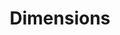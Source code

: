 ---
bigquery: https://console.cloud.google.com/bigquery?p=covid-19-dimensions-ai&page=table&d=data&t=publications
contributors: Digital Science, https://www.digital-science.com/
cost: Free for personal, non-commercial use.
description: Dimensions contains more than 100 million publications, ranging from
  articles published in scholarly journals, books and book chapters, to preprints
  and conference proceedings. All publications are contextualized with linked data
  sets, funding, publications, patents, clinical trials, and policy documents. You
  can also view associated categories, funders, institutions, and researcher profiles.
documentation: https://docs.dimensions.ai/bigquery/index.html
last_edit: 04/12/2022, 14:42:32
location: https://www.dimensions.ai/products/free/
maintained_by: Digital Science, https://www.digital-science.com/
schema_fields:
- arxiv_id
- funder_org_countries
- start_year
- book_title
- open_access_categories_v2
- date_inserted
- resulting_publication_doi
- assignee_orgs
- external_ids
- repository_name
- brief_title
- linkout
- associated_grant_ids
- gender
- license
- pmcid
- funding_cny
- funder_countries
- date_normal
- title
- organisation_details
- journal_lists
- publisher
- status
- concepts
- created_date
- repository_url
- repository_id
- supporting_grant_ids
- acknowledgements
- wikipedia_url
- eisbn
- patent_ids
- filing_status
- funding_details
- kind
- proceedings_title
- granted_date
- research_org_state_names
- funding_chf
- end_year
- funder_orgs
- name
- date
- links
- funder_org_state_codes
- issue
- parent_id
- category_icrp_cso
- category_hra
- family_id
- conditions
- filing_year
- current_assignee_orgs
- address
- original_assignee
- funding_amount
- description
- volume
- category_bra
- id
- jurisdiction
- end_date
- categories
- original_title
- editors
- conference
- research_org_countries
- funding_eur
- resulting_publication_ids
- family_count
- filing_date
- acronyms
- original_abstract
- citation_string
- category_uoa
- publication_ids
- associated_publication_doi
- relationships
- subtitles
- category_for
- priority_year
- ipcr
- date_imported_gbq
- current_assignee_countries
- associated_publication_id
- altmetrics
- foa_number
- funding_jpy
- legal_status
- research_orgs
- citations
- original_assignee_countries
- assignee_countries
- category_icrp_ct
- date_print
- research_org_city_names
- mesh_headings
- publication_year
- granted_year
- citations_count
- cpc
- authors
- priority_date
- investigators
- doi
- language
- funder_org_acronyms
- email_address
- cited_by_ids
- funding_usd
- current_assignee
- family_members_ids
- start_date
- research_org_cities
- pages
- associated_publication_pmid
- funding_gbp
- research_org_state_codes
- researcher_ids
- category_sdg
- funder_org_cities
- funding_aud
- research_org_country_names
- publication_date
- funding_cad
- expiration_date
- registry
- expiration_year
- mesh_terms
- reference_ids
- funder_org
- category_hrcs_rac
- funding_currency
- isbn
- open_access_categories
- abstract
- book_series_title
- phase
- associated_publication_arxiv_id
- grant_number
- year
- source_id
- date_online
- application_number
- established
- embargo_date
- labels
- aliases
- original_assignee_orgs
- pmid
- date_modified
- category_hrcs_hc
- category_rcdc
- inventor_names
- funding_nzd
- type
- interventions
- acronym
- legal_events
- clinical_trial_ids
- active_years
- metrics
- journal
- types
shortname: dimensions
tags:
- scholarly literature
- patents
- funding
- clinical trials
- academic profiles
terms_of_use: 'Use of both the Dimensions COVID-19 dataset and full Dimensions dataset
  are subject to the Dimensions Terms of use: https://www.dimensions.ai/policies-terms-legal '
title: Dimensions
uuid: dcff88bd-fe6b-4fdb-8159-809bf9d7bc1c
---